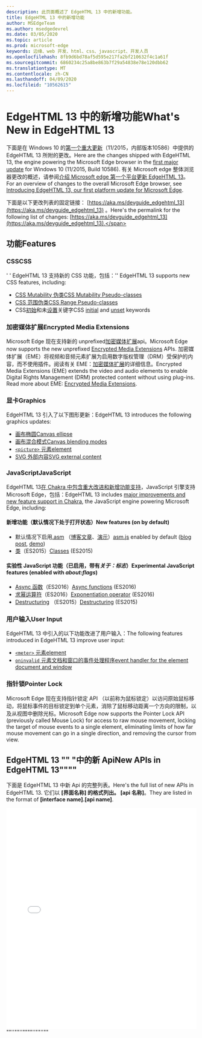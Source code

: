 ```yaml
---
description: 此页面概述了 EdgeHTML 13 中的新增功能。
title: EdgeHTML 13 中的新增功能
author: MSEdgeTeam
ms.author: msedgedevrel
ms.date: 03/05/2020
ms.topic: article
ms.prod: microsoft-edge
keywords: 边缘、web 开发、html、css、javascript、开发人员
ms.openlocfilehash: 8fb9d6bd78af5d595e217fa2bf210632f4c1a61f
ms.sourcegitcommit: 6860234c25a8be863b7f29a54838e78e120dbb62
ms.translationtype: MT
ms.contentlocale: zh-CN
ms.lasthandoff: 04/09/2020
ms.locfileid: "10562615"
---
```

# <span data-ttu-id="d0937-104">EdgeHTML 13 中的新增功能</span><span class="sxs-lookup"><span data-stu-id="d0937-104">What's New in EdgeHTML 13</span></span>
<span data-ttu-id="d0937-105">下面是在 Windows 10 的[第一个重大更新](https://blogs.windows.com/windowsexperience/2015/11/12/first-major-update-for-windows-10-available-today/)（11/2015，内部版本10586）中提供的 EdgeHTML 13 所附的更改。</span><span class="sxs-lookup"><span data-stu-id="d0937-105">Here are the changes shipped with EdgeHTML 13, the engine powering the Microsoft Edge browser in the [first major update](https://blogs.windows.com/windowsexperience/2015/11/12/first-major-update-for-windows-10-available-today/) for Windows 10 (11/2015, Build 10586).</span></span> <span data-ttu-id="d0937-106">有关 Microsoft edge 整体浏览器更改的概述，请参阅[介绍 Microsoft edge 第一个平台更新 EdgeHTML 13](https://blogs.windows.com/msedgedev/2015/11/16/introducing-edgehtml-13-our-first-platform-update-for-microsoft-edge/)。</span><span class="sxs-lookup"><span data-stu-id="d0937-106">For an overview of changes to the overall Microsoft Edge browser, see [Introducing EdgeHTML 13, our first platform update for Microsoft Edge](https://blogs.windows.com/msedgedev/2015/11/16/introducing-edgehtml-13-our-first-platform-update-for-microsoft-edge/).</span></span>

<span data-ttu-id="d0937-107">下面是以下更改列表的固定链接： [https://aka.ms/devguide_edgehtml_13](https://aka.ms/devguide_edgehtml_13) 。</span><span class="sxs-lookup"><span data-stu-id="d0937-107">Here's the permalink for the following list of changes: [https://aka.ms/devguide_edgehtml_13](https://aka.ms/devguide_edgehtml_13).</span></span>

## <span data-ttu-id="d0937-108">功能</span><span class="sxs-lookup"><span data-stu-id="d0937-108">Features</span></span>

### <span data-ttu-id="d0937-109">CSS</span><span class="sxs-lookup"><span data-stu-id="d0937-109">CSS</span></span>
<span data-ttu-id="d0937-110">' ' EdgeHTML 13 支持新的 CSS 功能，包括：</span><span class="sxs-lookup"><span data-stu-id="d0937-110">'' EdgeHTML 13 supports new CSS features, including:</span></span>
* [<span data-ttu-id="d0937-111">CSS Mutability 伪类</span><span class="sxs-lookup"><span data-stu-id="d0937-111">CSS Mutability Pseudo-classes</span></span>](https://developer.microsoft.com/microsoft-edge/platform/status/cssmutabilitypseudoclasses/)
* [<span data-ttu-id="d0937-112">CSS 范围伪类</span><span class="sxs-lookup"><span data-stu-id="d0937-112">CSS Range Pseudo-classes</span></span>](https://developer.microsoft.com/microsoft-edge/platform/status/cssrangepseudoclasses/)
* <span data-ttu-id="d0937-113">CSS[初始](https://developer.microsoft.com/microsoft-edge/platform/status/cssinitialvalue/)和未[设置](https://developer.microsoft.com/microsoft-edge/platform/status/cssunsetvalue/)关键字</span><span class="sxs-lookup"><span data-stu-id="d0937-113">CSS [initial](https://developer.microsoft.com/microsoft-edge/platform/status/cssinitialvalue/) and [unset](https://developer.microsoft.com/microsoft-edge/platform/status/cssunsetvalue/) keywords</span></span>

### <span data-ttu-id="d0937-114">加密媒体扩展</span><span class="sxs-lookup"><span data-stu-id="d0937-114">Encrypted Media Extensions</span></span>
<span data-ttu-id="d0937-115">Microsoft Edge 现在支持新的 unprefixed[加密媒体扩展](https://w3.org/TR/encrypted-media/)api。</span><span class="sxs-lookup"><span data-stu-id="d0937-115">Microsoft Edge now supports the new unprefixed [Encrypted Media Extensions](https://w3.org/TR/encrypted-media/) APIs.</span></span> <span data-ttu-id="d0937-116">加密媒体扩展（EME）将视频和音频元素扩展为启用数字版权管理（DRM）受保护的内容，而不使用插件。阅读有关 EME：[加密媒体扩展](https://docs.microsoft.com/microsoft-edge/dev-guide/multimedia/encrypted-media-extensions)的详细信息。</span><span class="sxs-lookup"><span data-stu-id="d0937-116">Encrypted Media Extensions (EME) extends the video and audio elements to enable Digital Rights Management (DRM) protected content without using plug-ins. Read more about EME: [Encrypted Media Extensions](https://docs.microsoft.com/microsoft-edge/dev-guide/multimedia/encrypted-media-extensions).</span></span>

### <span data-ttu-id="d0937-117">显卡</span><span class="sxs-lookup"><span data-stu-id="d0937-117">Graphics</span></span>

<span data-ttu-id="d0937-118">EdgeHTML 13 引入了以下图形更新：</span><span class="sxs-lookup"><span data-stu-id="d0937-118">EdgeHTML 13 introduces the following graphics updates:</span></span>
* [<span data-ttu-id="d0937-119">画布椭圆</span><span class="sxs-lookup"><span data-stu-id="d0937-119">Canvas ellipse</span></span>](https://developer.microsoft.com/microsoft-edge/platform/status/canvas2dellipse/)
* [<span data-ttu-id="d0937-120">画布混合模式</span><span class="sxs-lookup"><span data-stu-id="d0937-120">Canvas blending modes</span></span>](https://developer.microsoft.com/microsoft-edge/platform/status/compositingandblendingincanvas2d/)
* [`<picture>` <span data-ttu-id="d0937-121">元素</span><span class="sxs-lookup"><span data-stu-id="d0937-121">element</span></span>](https://developer.microsoft.com/microsoft-edge/platform/status/pictureelement/)
* [<span data-ttu-id="d0937-122">SVG 外部内容</span><span class="sxs-lookup"><span data-stu-id="d0937-122">SVG external content</span></span>](https://developer.microsoft.com/microsoft-edge/platform/status/svgexternalcontent/)

### <span data-ttu-id="d0937-123">JavaScript</span><span class="sxs-lookup"><span data-stu-id="d0937-123">JavaScript</span></span>
<span data-ttu-id="d0937-124">EdgeHTML 13[在 Chakra 中包含重大改进和新增功能支持](https://blogs.windows.com/msedgedev/2015/09/30/asynchronous-code-gets-easier-with-es2016-async-function-support-in-chakra-and-microsoft-edge/)，JavaScript 引擎支持 Microsoft Edge，包括：</span><span class="sxs-lookup"><span data-stu-id="d0937-124">EdgeHTML 13 includes [major improvements and new feature support in Chakra](https://blogs.windows.com/msedgedev/2015/09/30/asynchronous-code-gets-easier-with-es2016-async-function-support-in-chakra-and-microsoft-edge/), the JavaScript engine powering Microsoft Edge, including:</span></span>

#### <span data-ttu-id="d0937-125">新增功能（默认情况下处于打开状态）</span><span class="sxs-lookup"><span data-stu-id="d0937-125">New features (on by default)</span></span>

* <span data-ttu-id="d0937-126">默认情况下启用[.asm](https://developer.microsoft.com/microsoft-edge/platform/status/asmjs/?q=asm.js) （[博客文章](https://blogs.windows.com/msedgedev/2015/11/10/supercharging-javascript-performance-with-asm-js/)、[演示](https://dev.windows.com/microsoft-edge/testdrive/demos/chess/)）</span><span class="sxs-lookup"><span data-stu-id="d0937-126">[asm.js](https://developer.microsoft.com/microsoft-edge/platform/status/asmjs/?q=asm.js) enabled by default ([blog post](https://blogs.windows.com/msedgedev/2015/11/10/supercharging-javascript-performance-with-asm-js/), [demo](https://dev.windows.com/microsoft-edge/testdrive/demos/chess/))</span></span>
* <span data-ttu-id="d0937-127">[类](https://developer.microsoft.com/microsoft-edge/platform/status/asmjs/?q=classes)（ES2015）</span><span class="sxs-lookup"><span data-stu-id="d0937-127">[Classes](https://developer.microsoft.com/microsoft-edge/platform/status/asmjs/?q=classes) (ES2015)</span></span>

#### <span data-ttu-id="d0937-128">实验性 JavaScript 功能（已启用，带有*关于：标志*）</span><span class="sxs-lookup"><span data-stu-id="d0937-128">Experimental JavaScript features (enabled with *about:flags*)</span></span>

* <span data-ttu-id="d0937-129">[Async 函数](https://developer.microsoft.com/microsoft-edge/platform/status/asyncfunctions/?q=async%20functions)（ES2016）</span><span class="sxs-lookup"><span data-stu-id="d0937-129">[Async functions](https://developer.microsoft.com/microsoft-edge/platform/status/asyncfunctions/?q=async%20functions) (ES2016)</span></span>
* <span data-ttu-id="d0937-130">[求幂运算符](https://developer.microsoft.com/microsoft-edge/platform/status/exponentiationoperatores2016/?q=exponentiation%20operator)（ES2016）</span><span class="sxs-lookup"><span data-stu-id="d0937-130">[Exponentiation operator](https://developer.microsoft.com/microsoft-edge/platform/status/exponentiationoperatores2016/?q=exponentiation%20operator) (ES2016)</span></span>
* <span data-ttu-id="d0937-131">[Destructuring](https://developer.microsoft.com/microsoft-edge/platform/status/destructuringES2015/?q=destructuring) （ES2015）</span><span class="sxs-lookup"><span data-stu-id="d0937-131">[Destructuring](https://developer.microsoft.com/microsoft-edge/platform/status/destructuringES2015/?q=destructuring) (ES2015)</span></span>

### <span data-ttu-id="d0937-132">用户输入</span><span class="sxs-lookup"><span data-stu-id="d0937-132">User Input</span></span>
<span data-ttu-id="d0937-133">EdgeHTML 13 中引入的以下功能改进了用户输入：</span><span class="sxs-lookup"><span data-stu-id="d0937-133">The following features introduced in EdgeHTML 13 improve user input:</span></span>
* [`<meter>` <span data-ttu-id="d0937-134">元素</span><span class="sxs-lookup"><span data-stu-id="d0937-134">element</span></span>](https://developer.microsoft.com/microsoft-edge/platform/status/meterelement/)
* [`oninvalid` <span data-ttu-id="d0937-135">元素文档和窗口的事件处理程序</span><span class="sxs-lookup"><span data-stu-id="d0937-135">event handler for the element document and window</span></span>](https://developer.microsoft.com/microsoft-edge/platform/status/oninvalideventhandler/)

### <span data-ttu-id="d0937-136">指针锁</span><span class="sxs-lookup"><span data-stu-id="d0937-136">Pointer Lock</span></span>
<span data-ttu-id="d0937-137">Microsoft Edge 现在支持指针锁定 API （以前称为鼠标锁定）以访问原始鼠标移动，将鼠标事件的目标锁定到单个元素，消除了鼠标移动距离一个方向的限制，以及从视图中删除光标。</span><span class="sxs-lookup"><span data-stu-id="d0937-137">Microsoft Edge now supports the Pointer Lock API (previously called Mouse Lock) for access to raw mouse movement, locking the target of mouse events to a single element, eliminating limits of how far mouse movement can go in a single direction, and removing the cursor from view.</span></span> 


## <span data-ttu-id="d0937-138">EdgeHTML 13 "" "中的新 Api</span><span class="sxs-lookup"><span data-stu-id="d0937-138">New APIs in EdgeHTML 13""""</span></span>

<span data-ttu-id="d0937-139">下面是 EdgeHTML 13 中新 Api 的完整列表。</span><span class="sxs-lookup"><span data-stu-id="d0937-139">Here's the full list of new APIs in EdgeHTML 13.</span></span> <span data-ttu-id="d0937-140">它们以 **[界面名称] 的格式列出。 [api 名称]**。</span><span class="sxs-lookup"><span data-stu-id="d0937-140">They are listed in the format of **[interface name].[api name]**.</span></span>
<iframe height='584' scrolling='no' title='<span data-ttu-id="d0937-141">EdgeHTML 13 中的新 Api</span><span class="sxs-lookup"><span data-stu-id="d0937-141">New APIs in EdgeHTML 13</span></span>' src='//codepen.io/MicrosoftEdgeDocumentation/embed/vmzxEY/?height=584&theme-id=23761&default-tab=result&embed-version=2' frameborder='no' allowtransparency='true' allowfullscreen='true' style='width: 100%;'><span data-ttu-id="d0937-142">在 <a href='https://codepen.io/MicrosoftEdgeDocumentation/pen/vmzxEY/'> </a> CodePen 上的 Microsoft Edge 文档（@MicrosoftEdgeDocumentation）中查看 EdgeHTML 13 中的笔新 api <a href='http://codepen.io/MicrosoftEdgeDocumentation'> </a> <a href='http://codepen.io'> </a> 。</span><span class="sxs-lookup"><span data-stu-id="d0937-142">See the Pen <a href='https://codepen.io/MicrosoftEdgeDocumentation/pen/vmzxEY/'>New APIs in EdgeHTML 13</a> by Microsoft Edge Docs (<a href='http://codepen.io/MicrosoftEdgeDocumentation'>@MicrosoftEdgeDocumentation</a>) on <a href='http://codepen.io'>CodePen</a>.</span></span></iframe><span data-ttu-id="d0937-143">""''""''""</span><span class="sxs-lookup"><span data-stu-id="d0937-143">""''""''""</span></span>
